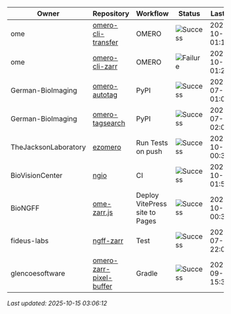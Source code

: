 | Owner | Repository | Workflow | Status | Last Run | URL |
| ----- | ---------- | -------- | ------ | -------- | --- |
| ome | [omero-cli-transfer](https://github.com/ome/omero-cli-transfer) | OMERO | ![Success](https://img.shields.io/badge/Success-brightgreen) | 2025-10-15 01:16:13 | [18514689449](https://github.com/ome/omero-cli-transfer/actions/runs/18514689449) |
| ome | [omero-cli-zarr](https://github.com/ome/omero-cli-zarr) | OMERO | ![Failure](https://img.shields.io/badge/Failure-red) | 2025-10-12 01:27:19 | [18437291904](https://github.com/ome/omero-cli-zarr/actions/runs/18437291904) |
| German-BioImaging | [omero-autotag](https://github.com/German-BioImaging/omero-autotag) | PyPI | ![Success](https://img.shields.io/badge/Success-brightgreen) | 2025-07-07 01:09:29 | [16105269976](https://github.com/German-BioImaging/omero-autotag/actions/runs/16105269976) |
| German-BioImaging | [omero-tagsearch](https://github.com/German-BioImaging/omero-tagsearch) | PyPI | ![Success](https://img.shields.io/badge/Success-brightgreen) | 2025-07-07 02:03:39 | [16105889204](https://github.com/German-BioImaging/omero-tagsearch/actions/runs/16105889204) |
| TheJacksonLaboratory | [ezomero](https://github.com/TheJacksonLaboratory/ezomero) | Run Tests on push | ![Success](https://img.shields.io/badge/Success-brightgreen) | 2025-10-12 00:32:32 | [18436716187](https://github.com/TheJacksonLaboratory/ezomero/actions/runs/18436716187) |
| BioVisionCenter | [ngio](https://github.com/BioVisionCenter/ngio) | CI | ![Success](https://img.shields.io/badge/Success-brightgreen) | 2025-10-12 01:50:47 | [18437536880](https://github.com/BioVisionCenter/ngio/actions/runs/18437536880) |
| BioNGFF | [ome-zarr.js](https://github.com/BioNGFF/ome-zarr.js) | Deploy VitePress site to Pages | ![Success](https://img.shields.io/badge/Success-brightgreen) | 2025-10-15 00:38:53 | [18514073697](https://github.com/BioNGFF/ome-zarr.js/actions/runs/18514073697) |
| fideus-labs | [ngff-zarr](https://github.com/fideus-labs/ngff-zarr) | Test | ![Success](https://img.shields.io/badge/Success-brightgreen) | 2025-07-10 22:08:36 | [16207042510](https://github.com/fideus-labs/ngff-zarr/actions/runs/16207042510) |
| glencoesoftware | [omero-zarr-pixel-buffer](https://github.com/glencoesoftware/omero-zarr-pixel-buffer) | Gradle | ![Success](https://img.shields.io/badge/Success-brightgreen) | 2025-09-25 15:35:49 | [18012756240](https://github.com/glencoesoftware/omero-zarr-pixel-buffer/actions/runs/18012756240) |


*Last updated: 2025-10-15 03:06:12*